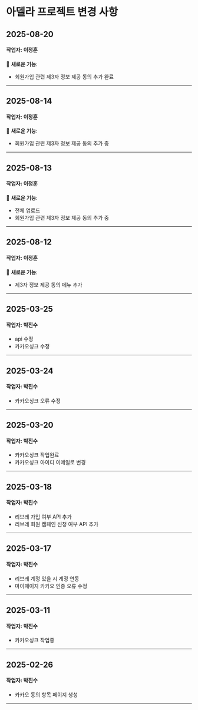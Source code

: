 # 아델라 프로젝트 변경 사항

## 2025-08-20

#### 작업자: 이정훈

🌟 **새로운 기능**:
- 회원가입 관련 제3자 정보 제공 동의 추가 완료
---

## 2025-08-14

#### 작업자: 이정훈

🌟 **새로운 기능**:
- 회원가입 관련 제3자 정보 제공 동의 추가 중
---

## 2025-08-13

#### 작업자: 이정훈

🌟 **새로운 기능**:
- 전체 업로드
- 회원가입 관련 제3자 정보 제공 동의 추가 중
---

## 2025-08-12

#### 작업자: 이정훈

🌟 **새로운 기능**:
- 제3자 정보 제공 동의 메뉴 추가
---

## 2025-03-25

#### 작업자: 박진수

- api 수정
- 카카오싱크 수정

---

## 2025-03-24

#### 작업자: 박진수

- 카카오싱크 오류 수정

---

## 2025-03-20

#### 작업자: 박진수

- 카카오싱크 작업완료
- 카카오싱크 아이디 이메일로 변경

---

## 2025-03-18

#### 작업자: 박진수

- 리브레 가입 여부 API 추가
- 리브레 회원 캠페인 신청 여부 API 추가

---


## 2025-03-17

#### 작업자: 박진수

- 리브레 계정 있을 시 계정 연동
- 마이페이지 카카오 인증 오류 수정

---

## 2025-03-11

#### 작업자: 박진수

- 카카오싱크 작업중

---

## 2025-02-26

#### 작업자: 박진수

- 카카오 동의 항목 페이지 생성

---